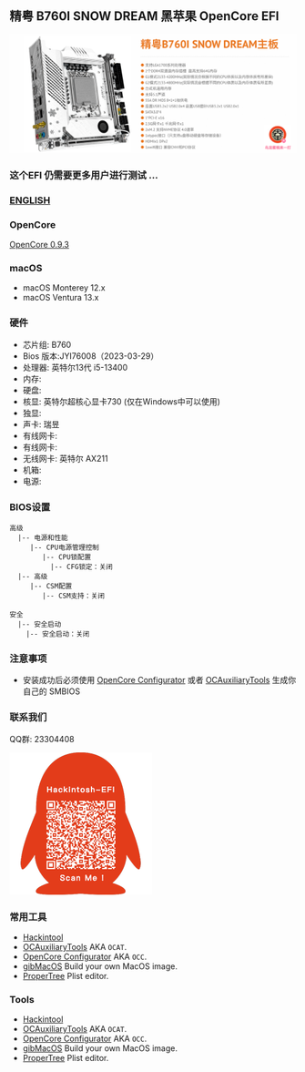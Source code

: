 ## 精粤 B760I SNOW DREAM 黑苹果 OpenCore EFI

![image](ScreenShot/JINGYUEB760I.png)


### 这个EFI 仍需要更多用户进行测试  ...

### [ENGLISH](https://github.com/hackintosh-club/JINGYUE-B760I-SNOW-DREAM-OpenCore)

### OpenCore

[OpenCore 0.9.3](https://github.com/acidanthera/OpenCorePkg)

### macOS

- macOS Monterey 12.x
- macOS Ventura  13.x 

### 硬件

- 芯片组: B760
- Bios 版本:JYI76008（2023-03-29）
- 处理器: 英特尔13代 i5-13400
- 内存: 
- 硬盘: 
- 核显: 英特尔超核心显卡730 (仅在Windows中可以使用)
- 独显:
- 声卡: 瑞昱
- 有线网卡: 
- 有线网卡: 
- 无线网卡: 英特尔 AX211
- 机箱:  
- 电源: 

### BIOS设置

```
高级
  |-- 电源和性能
     |-- CPU电源管理控制
        |-- CPU锁配置
	      |-- CFG锁定：关闭
  |-- 高级
     |-- CSM配置
	    |-- CSM支持：关闭

安全
  |-- 安全启动
    |-- 安全启动：关闭

```

### 注意事项

 - 安装成功后必须使用 [OpenCore Configurator](https://mackie100projects.altervista.org/opencore-configurator/) 或者 [OCAuxiliaryTools](https://github.com/ic005k/OCAuxiliaryTools) 生成你自己的 SMBIOS


### 联系我们

QQ群: 23304408

![image](ScreenShot/QRCode.png)


### 常用工具

- [Hackintool](https://github.com/headkaze/Hackintool) 
- [OCAuxiliaryTools](https://github.com/ic005k/OCAuxiliaryTools) AKA `OCAT`.
- [OpenCore Configurator](https://mackie100projects.altervista.org/opencore-configurator/) AKA `OCC`.
- [gibMacOS](https://github.com/corpnewt/gibMacOS) Build your own MacOS image.
- [ProperTree](https://github.com/corpnewt/ProperTree) Plist editor.


### Tools

- [Hackintool](https://github.com/headkaze/Hackintool) 
- [OCAuxiliaryTools](https://github.com/ic005k/OCAuxiliaryTools) AKA `OCAT`.
- [OpenCore Configurator](https://mackie100projects.altervista.org/opencore-configurator/) AKA `OCC`.
- [gibMacOS](https://github.com/corpnewt/gibMacOS) Build your own MacOS image.
- [ProperTree](https://github.com/corpnewt/ProperTree) Plist editor.

